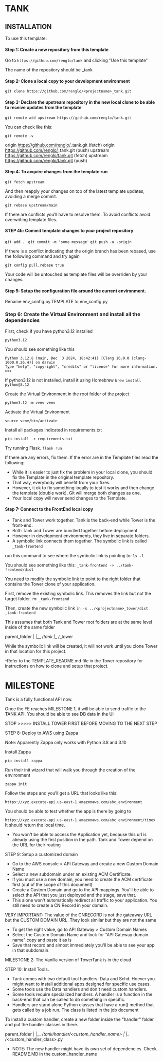 # TANK

## INSTALLATION

To use this template: 

#### Step 1: Create a new repository from this template 
Go to `https://github.com/renglo/tank` and clicking "Use this template"

The name of the repository should be <projectname>_tank

#### Step 2: Clone a local copy to your development environment

`git clone https://github.com/renglo/<projectname>_tank.git`

#### Step 3: Declare the upstream repository in the new local clone to be able to receive updates from the template

`git remote add upstream https://github.com/renglo/tank.git`

You can check like this:

`git remote -v`


origin  https://github.com/renglo/<projectname>_tank.git (fetch)
origin  https://github.com/renglo/<projetname>_tank.git (push)
upstream        https://github.com/renglo/tank.git (fetch)
upstream        https://github.com/renglo/tank.git (push)


#### Step 4: To acquire changes from the template run

`git fetch upstream`

And then reapply your changes on top of the latest template updates, avoiding a merge commit.

`git rebase upstream/main`


If there are conflicts you'll have to resolve them. 
To avoid conflicts avoid overwriting template files.


#### STEP 4b: Commit template changes to your project repository

`git add . `
`git commit -m 'some message'`
`git push -u -origin`

If there is a conflict indicating that the origin branch has been rebased, use the following command and try again

`git config pull.rebase true`


Your code will be untouched as template files will be overriden by your changes.



#### Step 5: Setup the configuration file around the current environment.

Rename env_config.py.TEMPLATE to env_config.py


### Step 6: Create the Virtual Environment and install all the dependencies

First, check if you have python3.12 installed

`python3.12`

You should see something like this

```
Python 3.12.8 (main, Dec  3 2024, 18:42:41) [Clang 16.0.0 (clang-1600.0.26.4)] on darwin
Type "help", "copyright", "credits" or "license" for more information.
>>> 
```

If python3.12 is not installed, install it using Homebrew
`brew install python@3.12`

Create the Virtual Environment in the root folder of the project

`python3.12 -m venv venv`

Activate the Virtual Environment

`source venv/bin/activate`

Install all packages indicated in requirements.txt

`pip install -r requirements.txt`

Try running Flask. 
`flask run`

If there are any errors, fix them. If the error are in the Template files read the following:
- While it is easier to just fix the problem in your local clone, you should fix the Template in the original template repository. 
- That way, everybody will benefit from your fixes. 
- However, it ok to fix something locally to test it works and then change the template (double work). Git will merge both changes as one.
- Your local copy will never send changes to the Template. 


#### Step 7: Connect to the FrontEnd local copy

- Tank and Tower work together. Tank is the back-end while Tower is the front-end. 
- Both Tank and Tower are bundled together before deployment
- However in development environments, they live in separate folders. 
- A symbolic link connects them together. The symbolic link is called `_tank-frontend`

run this command to see where the symbolic link is pointing to: 
`ls -l `

You should see something like this: 
`_tank-frontend -> ../tank-frontend/dist`


You need to modify the symbolic link to point to the right folder that contains the Tower clone of your application. 

First, remove the existing symbolic link. This removes the link but not the target folder.
`rm _tank-frontend`

Then, create the new symbolic link
`ln -s ../<projectname>_tower/dist _tank-frontend`

This assumes that both Tank and Tower root folders are at the same level inside of the same folder

parent_folder
    |
    |__ /<projectname>_tank
    |__ /<projectname>_tower


While the symbolic link will be created, it will not work until you clone Tower in that location for this project.

-Refer to the TEMPLATE_README.md file in the Tower repository for instructions on how to clone and setup that project. 




# MILESTONE

Tank is a fully functional API now.

Once the FE reaches MILESTONE 1, it will be able to send traffic to the TANK API. You should be able to see DB data in the UI


STOP >>>>> INSTALL TOWER FIRST BEFORE MOVING TO THE NEXT STEP





STEP 8: Deploy to AWS using Zappa

Note: Apparently Zappa only works with Python 3.8 and 3.10

Install Zappa

`pip install zappa`

Run their init wizard that will walk you through the creation of the environment

`zappa init`

Follow the steps and you'll get a URL that looks like this: 

`https://xyz.execute-api.us-east-1.amazonaws.com/abc_environment`

You should be able to test whether the app is there by going to 

`https://xyz.execute-api.us-east-1.amazonaws.com/abc_environment/timex` 
 It should return the local time. 

 - You won't be able to access the Application yet, because this url is already using the first position in the path. Tank and Tower depend on the URL for their routing

STEP 9: Setup a customized domain

- Go to the AWS console > API Gateway and create a new Custom Domain Name
- Select a new subdomain under an existing ACM Certificate. 
- If you must use a new domain, you need to create the ACM certificate first (out of the scope of this document)
- Create a  Custom Domain and go to the API mappings. You'll be able to select the API that you just deployed and the stage, save that. 
- This alone won't automatically redirect all traffic to your application. You still need to create a CN Record in your domain.

VERY IMPORTANT: The value of the CNRECORD is not the gateaway URL but the CUSTOM DOMAIN URL. They look similar but they are not the same

- To get the right value, go to API Gateway > Custom Domain Names 
- Select the Custom Domain Name and look for "API Gateway domain name" copy and paste it as is
- Save that record and almost immediately you'll be able to see your app in that subdomain. 





MILESTONE 2: The Vanilla version of TowerTank is in the cloud 



STEP 10: Install Tools.

- Tank comes with two default tool handlers: Data and Schd. Hoever you might want to install additional apps designed for specific use cases. 
- Some tools use the Data handlers and don't need custom handlers.
- Some tools require specialized handlers. A handler is a function in the back-end that can be called to do something in specific. 
- Handlers are stand alone Python classes that have a run() method that gets called by a job run. The class is listed in the job document

To install a custom handler, create a new folder inside the "handler" folder and put the handler classes in there.



parent_folder
    |
    |__ /<projectname>_tank/handler/<custom_handler_name> |
                                                          |__ /<custom_handler_class>.py



- NOTE: The new handler might have its own set of dependencies. Check README.MD in the custom_handler_name









